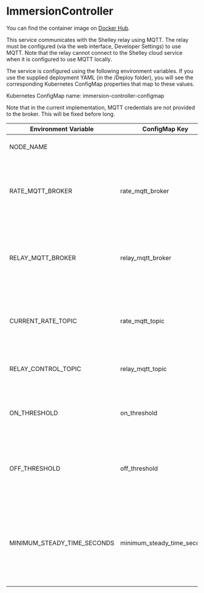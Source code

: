 # ImmersionController

You can find the container image on [Docker Hub](https://hub.docker.com/repository/docker/smorgo/immersioncontroller).

This service communicates with the Shelley relay using MQTT. The relay must be configured (via the web interface, Developer Settings) to use MQTT. Note that the relay cannot connect to the Shelley cloud service when it is configured to use MQTT locally.

The service is configured using the following environment variables. If you use the supplied deployment YAML (in the /Deploy folder), you will see the corresponding Kubernetes ConfigMap properties that map to these values.

Kubernetes ConfigMap name: immersion-controller-configmap

Note that in the current implementation, MQTT credentials are not provided to the broker. This will be fixed before long.

|Environment Variable|ConfigMap Key|Description|
|--------------------|-------------|-----------|
|NODE_NAME           |             |Inherited by the Kubernetes host. Not actively used.|
|RATE_MQTT_BROKER    |rate_mqtt_broker|The DNS name (or IP address) of the MQTT broker that will deliver the current rate messages (from the OctopusAgileMonitor service).|
|RELAY_MQTT_BROKER   |relay_mqtt_broker|The DNS name (or IP address) of the MQTT broker that will deliver commands to the Shelley relay. The relay must be configured to use the same broker.|
|CURRENT_RATE_TOPIC  |rate_mqtt_topic|The topic that carries the current rate messages from the OctopusAgileMonitor service. Default value is "agile/rate".|
|RELAY_CONTROL_TOPIC |relay_mqtt_topic|The topic that carries commands to the Shelley relay. Find this from the relay configuration.|
|ON_THRESHOLD        |on_threshold|A decimal number (as a string). When the current rate falls below this value, the relay is turned on. Default is 0p/kWh.|
|OFF_THRESHOLD       |off_threshold|A decimal number (as a string). When the current rate rises above this value, the relay is turned off. Default is to use the value of ON_THRESHOLD.|
|MINIMUM_STEADY_TIME_SECONDS|minimum_steady_time_seconds|An integer (as a string). This value is the minimum number of seconds that must elapse between state changes. It is intended to ensure that the relay is not toggled too quickly. Default is 300 (5 minutes)|

